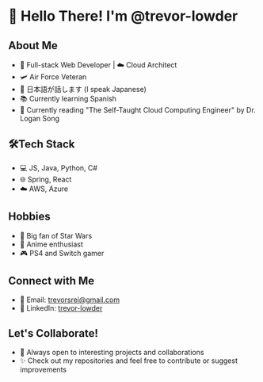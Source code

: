 # 👋 Hello There! I'm @trevor-lowder

## About Me
- 🚀 Full-stack Web Developer | ☁️ Cloud Architect
- 🛩️ Air Force Veteran
- 🌸 日本語が話します (I speak Japanese)
- 📚 Currently learning Spanish
- 📖 Currently reading "The Self-Taught Cloud Computing Engineer" by Dr. Logan Song

## 🛠Tech Stack
- 💻 JS, Java, Python, C#
- 🌐 Spring, React
- ☁️ AWS, Azure

## Hobbies
- 🌌 Big fan of Star Wars
- 🎌 Anime enthusiast
- 🎮 PS4 and Switch gamer

## Connect with Me
- 📧 Email: [trevorsrei@gmail.com](mailto:trevorsrei@gmail.com)
- 💼 LinkedIn: [trevor-lowder](https://www.linkedin.com/in/trevor-lowder/)

## Let's Collaborate!
- 🤝 Always open to interesting projects and collaborations
- ✨ Check out my repositories and feel free to contribute or suggest improvements
